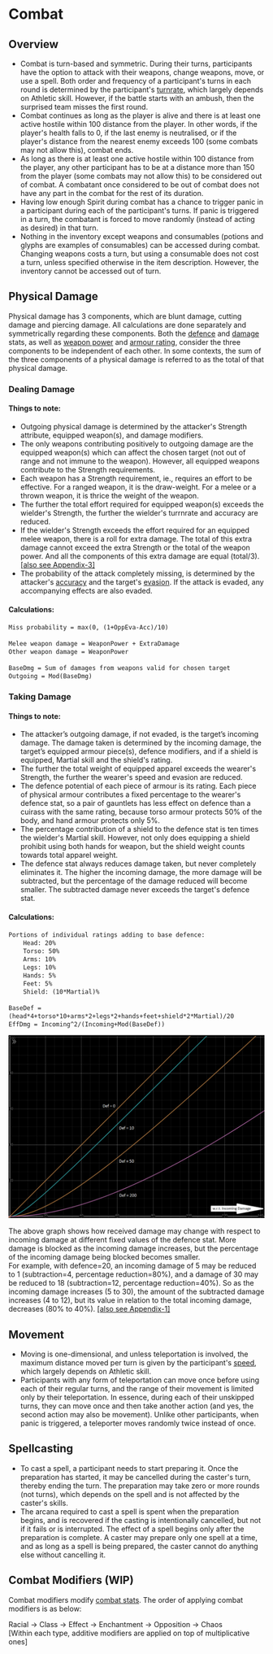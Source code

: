 # Combat

## Overview

- Combat is turn-based and symmetric. During their turns, participants have the option to attack with their weapons, change weapons, move, or use a spell. Both order and frequency of a participant's turns in each round is determined by the participant's [turnrate](glossary.md#turnrate), which largely depends on Athletic skill. However, if the battle starts with an ambush, then the surprised team misses the first round.
- Combat continues as long as the player is alive and there is at least one active hostile within 100 distance from the player. In other words, if the player's health falls to 0, if the last enemy is neutralised, or if the player's distance from the nearest enemy exceeds 100 (some combats may not allow this), combat ends.
- As long as there is at least one active hostile within 100 distance from the player, any other participant has to be at a distance more than 150 from the player (some combats may not allow this) to be considered out of combat. A combatant once considered to be out of combat does not have any part in the combat for the rest of its duration.
- Having low enough Spirit during combat has a chance to trigger panic in a participant during each of the participant's turns. If panic is triggered in a turn, the combatant is forced to move randomly (instead of acting as desired) in that turn.
- Nothing in the inventory except weapons and consumables (potions and glyphs are examples of consumables) can be accessed during combat. Changing weapons costs a turn, but using a consumable does not cost a turn, unless specified otherwise in the item description. However, the inventory cannot be accessed out of turn.

## Physical Damage

Physical damage has 3 components, which are blunt damage, cutting damage and piercing damage. All calculations are done separately and symmetrically regarding these components. Both the [defence](glossary.md#defence) and [damage](glossary.md#damage) stats, as well as [weapon power](glossary.md#power) and [armour rating](glossary.md#rating), consider the three components to be independent of each other. In some contexts, the sum of the three components of a physical damage is referred to as the total of that physical damage.

### Dealing Damage

#### Things to note:

- Outgoing physical damage is determined by the attacker's Strength attribute, equipped weapon(s), and damage modifiers.
- The only weapons contributing positively to outgoing damage are the equipped weapon(s) which can affect the chosen target (not out of range and not immune to the weapon). However, all equipped weapons contribute to the Strength requirements.
- Each weapon has a Strength requirement, ie., requires an effort to be effective. For a ranged weapon, it is the draw-weight. For a melee or a thrown weapon, it is thrice the weight of the weapon.
- The further the total effort required for equipped weapon(s) exceeds the wielder's Strength, the further the wielder's turrnrate and accuracy are reduced.
- If the wielder's Strength exceeds the effort required for an equipped melee weapon, there is a roll for extra damage. The total of this extra damage cannot exceed the extra Strength or the total of the weapon power. And all the components of this extra damage are equal (total/3). [[also see Appendix-3]](appendices.md#appendix-3-the-melee-weapon-puzzle)
- The probability of the attack completely missing, is determined by the attacker's [accuracy](glossary.md#accuracy) and the target's [evasion](glossary.md#evasion). If the attack is evaded, any accompanying effects are also evaded.

#### Calculations:

```
Miss probability = max(0, (1+OppEva-Acc)/10)

Melee weapon damage = WeaponPower + ExtraDamage
Other weapon damage = WeaponPower

BaseDmg = Sum of damages from weapons valid for chosen target
Outgoing = Mod(BaseDmg)
```

### Taking Damage

#### Things to note:

- The attacker’s outgoing damage, if not evaded, is the target’s incoming damage. The damage taken is determined by the incoming damage, the target’s equipped armour piece(s), defence modifiers, and if a shield is equipped, Martial skill and the shield's rating.
- The further the total weight of equipped apparel exceeds the wearer's Strength, the further the wearer's speed and evasion are reduced.
- The defence potential of each piece of armour is its rating. Each piece of physical armour contributes a fixed percentage to the wearer's defence stat, so a pair of gauntlets has less effect on defence than a cuirass with the same rating, because torso armour protects 50% of the body, and hand armour protects only 5%.
- The percentage contribution of a shield to the defence stat is ten times the wielder's Martial skill. However, not only does equipping a shield prohibit using both hands for weapon, but the shield weight counts towards total apparel weight.
- The defence stat always reduces damage taken, but never completely eliminates it. The higher the incoming damage, the more damage will be subtracted, but the percentage of the damage reduced will become smaller. The subtracted damage never exceeds the target's defence stat.

#### Calculations:

```
Portions of individual ratings adding to base defence:
    Head: 20%
    Torso: 50%
    Arms: 10%
    Legs: 10%
    Hands: 5%
    Feet: 5%
    Shield: (10*Martial)%

BaseDef = (head*4+torso*10+arms*2+legs*2+hands+feet+shield*2*Martial)/20
EffDmg = Incoming^2/(Incoming+Mod(BaseDef))
```

![Graph: Damage taken wrt incoming damage, at constant defence values.](media/wrtinc-def-10-50-200.png)

The above graph shows how received damage may change with respect to incoming damage at different fixed values of the defence stat. More damage is blocked as the incoming damage increases, but the percentage of the incoming damage being blocked becomes smaller. \
For example, with defence=20, an incoming damage of 5 may be reduced to 1 (subtraction=4, percentage reduction=80%), and a damage of 30 may be reduced to 18 (subtraction=12, percentage reduction=40%). So as the incoming damage increases (5 to 30), the amount of the subtracted damage increases (4 to 12), but its value in relation to the total incoming damage, decreases (80% to 40%). [[also see Appendix-1]](appendices.md#appendix-1-a-rant-about-ac)

## Movement

- Moving is one-dimensional, and unless teleportation is involved, the maximum distance moved per turn is given by the participant's [speed](glossary.md#speed), which largely depends on Athletic skill.
- Participants with any form of teleportation can move once before using each of their regular turns, and the range of their movement is limited only by their teleportation. In essence, during each of their unskipped turns, they can move once and then take another action (and yes, the second action may also be movement). Unlike other participants, when panic is triggered, a teleporter moves randomly twice instead of once.

## Spellcasting

- To cast a spell, a participant needs to start preparing it. Once the preparation has started, it may be cancelled during the caster's turn, thereby ending the turn. The preparation may take zero or more rounds (not turns), which depends on the spell and is not affected by the caster's skills.
- The arcana required to cast a spell is spent when the preparation begins, and is recovered if the casting is intentionally cancelled, but not if it fails or is interrupted. The effect of a spell begins only after the preparation is complete. A caster may prepare only one spell at a time, and as long as a spell is being prepared, the caster cannot do anything else without cancelling it.

## Combat Modifiers (WIP)

Combat modifiers modify [combat stats](glossary.md#combat-stats). The order of applying combat modifiers is as below:

Racial -> Class -> Effect -> Enchantment -> Opposition -> Chaos \
[Within each type, additive modifiers are applied on top of multiplicative ones]

